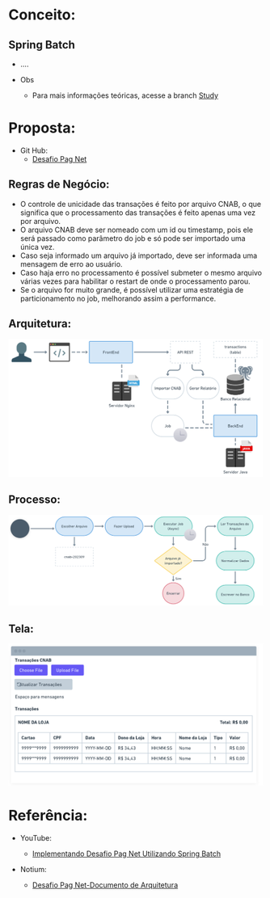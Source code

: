 # Conceito:
  ## Spring Batch
  - ....
    
  - Obs
    - Para mais informações teóricas, acesse a branch [Study](https://github.com/EullerHenrique/api_pagamento_spring_batch_2025/tree/study)

# Proposta:
  - Git Hub:
    - [Desafio Pag Net](https://github.com/Pagnet/desafio-back-end)

## Regras de Negócio:

- O controle de unicidade das transações é feito por arquivo CNAB, o que significa que o processamento das transações é feito apenas uma vez por arquivo.
- O arquivo CNAB deve ser nomeado com um id ou timestamp, pois ele será passado como parâmetro do job e só pode ser importado uma única vez.
- Caso seja informado um arquivo já importado, deve ser informada uma mensagem de erro ao usuário.
- Caso haja erro no processamento é possível submeter o mesmo arquivo várias vezes para habilitar o restart de onde o processamento parou.
- Se o arquivo for muito grande, é possível utilizar uma estratégia de particionamento no job, melhorando assim a performance.

## Arquitetura:

![](https://github.com/EullerHenrique/api_pagamento_spring_batch_2025/blob/main/imgs/img_12.png)

## Processo:

![](https://github.com/EullerHenrique/api_pagamento_spring_batch_2025/blob/main/imgs/img_13.png)

## Tela:

![](https://github.com/EullerHenrique/api_pagamento_spring_batch_2025/blob/main/imgs/img_14.png)


# Referência:
  - YouTube:
    - [Implementando Desafio Pag Net Utilizando Spring Batch](https://www.youtube.com/playlist?list=PLiFLtuN04BS1c-JvhKFxYyeD-GVtnwUcx)
  
  - Notium:
    - [Desafio Pag Net-Documento de Arquitetura](https://giulianabezerra.notion.site/Desafio-Backend-Pagnet-5bbd08f103e04d6d866b028cec6688b5)

